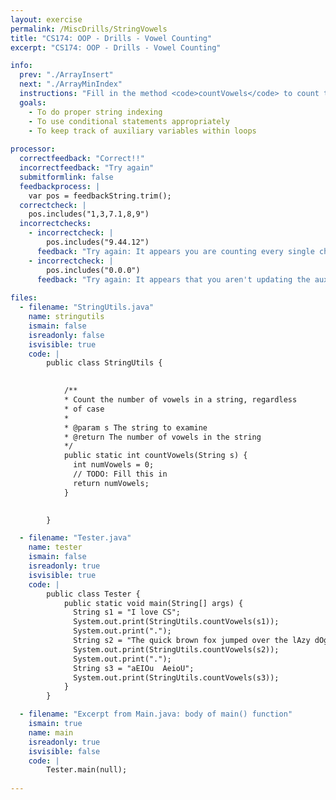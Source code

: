 ```yaml
---
layout: exercise
permalink: /MiscDrills/StringVowels
title: "CS174: OOP - Drills - Vowel Counting"
excerpt: "CS174: OOP - Drills - Vowel Counting"

info:
  prev: "./ArrayInsert"
  next: "./ArrayMinIndex"
  instructions: "Fill in the method <code>countVowels</code> to count the number of vowels (both lowercase and uppercase, not including y or Y) in a string.  Recall that the method <code>charAt</code> of the <code>String</code> class returns a character at a particular index, and, like arrays, strings are zero-indexed.  For instance, if <p><code>String s = \"I love CS\";</code></p>, then <p><code>s.charAt(3)</code></p> returns the character <code>o</code>.<p>Recall also that the <code>length()</code> method of the <code>String</code> class returns the total number of characters in the string."
  goals:
    - To do proper string indexing
    - To use conditional statements appropriately
    - To keep track of auxiliary variables within loops
    
processor:  
  correctfeedback: "Correct!!" 
  incorrectfeedback: "Try again"
  submitformlink: false
  feedbackprocess: | 
    var pos = feedbackString.trim();
  correctcheck: |
    pos.includes("1,3,7.1,8,9")
  incorrectchecks:
    - incorrectcheck: |
        pos.includes("9.44.12")
      feedback: "Try again: It appears you are counting every single character as a vowel."     
    - incorrectcheck: |
        pos.includes("0.0.0")
      feedback: "Try again: It appears that you aren't updating the auxiliary variable to count the number of vowels, and it is always returning 0."     
 
files:
  - filename: "StringUtils.java"
    name: stringutils
    ismain: false
    isreadonly: false
    isvisible: true
    code: | 
        public class StringUtils {
            

            /**
            * Count the number of vowels in a string, regardless
            * of case
            * 
            * @param s The string to examine
            * @return The number of vowels in the string
            */
            public static int countVowels(String s) {
              int numVowels = 0;
              // TODO: Fill this in
              return numVowels;
            }

  
        }

  - filename: "Tester.java"
    name: tester
    ismain: false
    isreadonly: true
    isvisible: true
    code: | 
        public class Tester {
            public static void main(String[] args) {
              String s1 = "I love CS";
              System.out.print(StringUtils.countVowels(s1));
              System.out.print(".");
              String s2 = "The quick brown fox jumped over the lAzy dOg";
              System.out.print(StringUtils.countVowels(s2));
              System.out.print(".");
              String s3 = "aEIOu  AeioU";
              System.out.print(StringUtils.countVowels(s3));
            }
        }    

  - filename: "Excerpt from Main.java: body of main() function"
    ismain: true
    name: main
    isreadonly: true
    isvisible: false
    code: |
        Tester.main(null);
        
---
```

